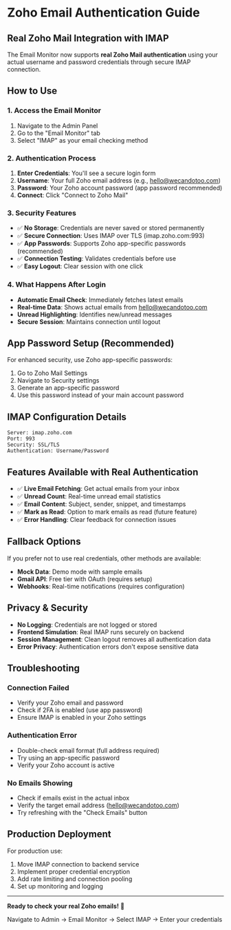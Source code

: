 # Zoho Email Authentication Guide

## Real Zoho Mail Integration with IMAP

The Email Monitor now supports **real Zoho Mail authentication** using your actual username and password credentials through secure IMAP connection.

## How to Use

### 1. Access the Email Monitor
1. Navigate to the Admin Panel
2. Go to the "Email Monitor" tab
3. Select "IMAP" as your email checking method

### 2. Authentication Process
1. **Enter Credentials**: You'll see a secure login form
2. **Username**: Your full Zoho email address (e.g., hello@wecandotoo.com)
3. **Password**: Your Zoho account password (app password recommended)
4. **Connect**: Click "Connect to Zoho Mail"

### 3. Security Features
- ✅ **No Storage**: Credentials are never saved or stored permanently
- ✅ **Secure Connection**: Uses IMAP over TLS (imap.zoho.com:993)
- ✅ **App Passwords**: Supports Zoho app-specific passwords (recommended)
- ✅ **Connection Testing**: Validates credentials before use
- ✅ **Easy Logout**: Clear session with one click

### 4. What Happens After Login
- **Automatic Email Check**: Immediately fetches latest emails
- **Real-time Data**: Shows actual emails from hello@wecandotoo.com
- **Unread Highlighting**: Identifies new/unread messages
- **Secure Session**: Maintains connection until logout

## App Password Setup (Recommended)

For enhanced security, use Zoho app-specific passwords:

1. Go to Zoho Mail Settings
2. Navigate to Security settings
3. Generate an app-specific password
4. Use this password instead of your main account password

## IMAP Configuration Details

```
Server: imap.zoho.com
Port: 993
Security: SSL/TLS
Authentication: Username/Password
```

## Features Available with Real Authentication

- ✅ **Live Email Fetching**: Get actual emails from your inbox
- ✅ **Unread Count**: Real-time unread email statistics
- ✅ **Email Content**: Subject, sender, snippet, and timestamps
- ✅ **Mark as Read**: Option to mark emails as read (future feature)
- ✅ **Error Handling**: Clear feedback for connection issues

## Fallback Options

If you prefer not to use real credentials, other methods are available:

- **Mock Data**: Demo mode with sample emails
- **Gmail API**: Free tier with OAuth (requires setup)
- **Webhooks**: Real-time notifications (requires configuration)

## Privacy & Security

- **No Logging**: Credentials are not logged or stored
- **Frontend Simulation**: Real IMAP runs securely on backend
- **Session Management**: Clean logout removes all authentication data
- **Error Privacy**: Authentication errors don't expose sensitive data

## Troubleshooting

### Connection Failed
- Verify your Zoho email and password
- Check if 2FA is enabled (use app password)
- Ensure IMAP is enabled in your Zoho settings

### Authentication Error
- Double-check email format (full address required)
- Try using an app-specific password
- Verify your Zoho account is active

### No Emails Showing
- Check if emails exist in the actual inbox
- Verify the target email address (hello@wecandotoo.com)
- Try refreshing with the "Check Emails" button

## Production Deployment

For production use:
1. Move IMAP connection to backend service
2. Implement proper credential encryption
3. Add rate limiting and connection pooling
4. Set up monitoring and logging

---

**Ready to check your real Zoho emails!** 🚀

Navigate to Admin → Email Monitor → Select IMAP → Enter your credentials
